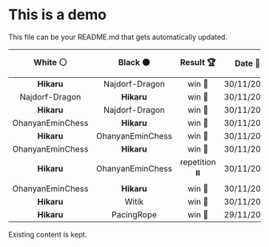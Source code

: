 # This is a demo

This file can be your README.md that gets automatically updated.

<!--START_SECTION:chessStats-->
<!-- Automatically generated with https://github.com/Balastrong/chess-stats-action -->

| White ⚪ | Black ⚫ | Result 🏆 | Date 📅 | Position 🗺️ |
|:---:|:---:|:---:|:---:|:---:|
| **Hikaru** | Najdorf-Dragon | win 🥇 | 30/11/2023 | <a href="http://www.ee.unb.ca/cgi-bin/tervo/fen.pl?select=8/2b2pk1/2Q3p1/p1Pp4/P2Pq3/4B1PP/5P1K/8 b - -">Link</a> |
| Najdorf-Dragon | **Hikaru** | win 🥇 | 30/11/2023 | <a href="http://www.ee.unb.ca/cgi-bin/tervo/fen.pl?select=4r3/5pkp/p2p1pp1/8/3P4/6q1/PPRQ3N/2R1r2K w - -">Link</a> |
| **Hikaru** | Najdorf-Dragon | win 🥇 | 30/11/2023 | <a href="http://www.ee.unb.ca/cgi-bin/tervo/fen.pl?select=6k1/1b3p2/np3qp1/P2p1p1p/3r1P1P/3NQ1P1/5PB1/1R4K1 b - -">Link</a> |
| OhanyanEminChess | **Hikaru** | win 🥇 | 30/11/2023 | <a href="http://www.ee.unb.ca/cgi-bin/tervo/fen.pl?select=8/4k2p/2pn1ppP/1pN5/1P2P1n1/4K1P1/2P5/8 w - -">Link</a> |
| **Hikaru** | OhanyanEminChess | win 🥇 | 30/11/2023 | <a href="http://www.ee.unb.ca/cgi-bin/tervo/fen.pl?select=8/7p/6k1/p5P1/8/2Kp4/1R1B4/6r1 b - -">Link</a> |
| OhanyanEminChess | **Hikaru** | win 🥇 | 30/11/2023 | <a href="http://www.ee.unb.ca/cgi-bin/tervo/fen.pl?select=4R3/pbpk4/1p5p/1P4p1/3N1p2/3P3P/7r/5K2 w - -">Link</a> |
| **Hikaru** | OhanyanEminChess | repetition ⏸️ | 30/11/2023 | <a href="http://www.ee.unb.ca/cgi-bin/tervo/fen.pl?select=8/8/8/4k2p/7P/5K2/8/8 w - -">Link</a> |
| OhanyanEminChess | **Hikaru** | win 🥇 | 30/11/2023 | <a href="http://www.ee.unb.ca/cgi-bin/tervo/fen.pl?select=r4rk1/5qpp/p3b3/2pN1p2/2PbpP2/6Q1/P4NPP/1R1R2K1 w - -">Link</a> |
| **Hikaru** | Witik | win 🥇 | 30/11/2023 | <a href="http://www.ee.unb.ca/cgi-bin/tervo/fen.pl?select=6k1/7r/4n1r1/p4RP1/PpPpP1K1/1P1P1N2/8/6R1 b - -">Link</a> |
| **Hikaru** | PacingRope | win 🥇 | 29/11/2023 | <a href="http://www.ee.unb.ca/cgi-bin/tervo/fen.pl?select=3r2k1/p1br1Bp1/5n1p/5Q2/1q1R4/1P4P1/PB3P1P/4R1K1 b - -">Link</a> |

<!--END_SECTION:chessStats-->

Existing content is kept.
